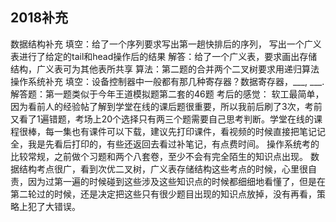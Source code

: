 ## 2018补充

数据结构补充
填空：给了一个序列要求写出第一趟快排后的序列， 写出一个广义表进行了给定的tail和head操作后的结果
解答：给了一个广义表，要求画出存储结构，广义表可为其他表所共享
算法：第二题的合并两个二叉树要求用递归算法
操作系统补充
填空：设备控制器中一般都有那几种寄存器？数据寄存器，___, ___. 
解答题：第一题类似于今年王道模拟题第二套的46题
考后的感觉：
  软工最简单，因为看前人的经验帖了解到学堂在线的课后题很重要，所以我前后刷了3次，考前又看了1遍错题，考场上20个选择只有两三个题需要自己思考判断。学堂在线的课程很棒，每一集也有课件可以下载，建议先打印课件，看视频的时候直接把笔记记全，我是先看后打印的，有些还返回去看过补笔记，有点费时间。
  操作系统考的比较常规，之前做个习题和两个八套卷，至少不会有完全陌生的知识点出现。
  数据结构考点很广，看到次优二叉树，广义表存储结构这些考点的时候，心里很自责，因为过第一遍的时候碰到这些涉及这些知识点的时候都细细地看懂了，但是在第二轮过的时候，还是决定把这些只有很少题目出现的知识点放掉，没有再看，策略上犯了大错误。